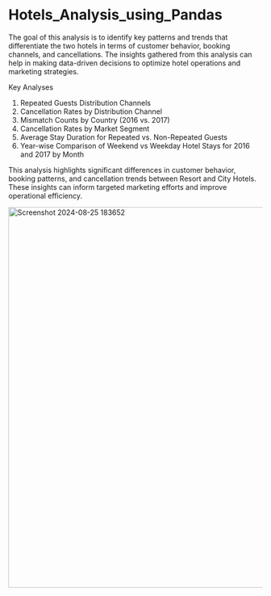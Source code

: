 # Hotels_Analysis_using_Pandas
The goal of this analysis is to identify key patterns and trends that differentiate the two hotels in terms of customer behavior, booking channels, and cancellations. The insights gathered from this analysis can help in making data-driven decisions to optimize hotel operations and marketing strategies.

Key Analyses
1. Repeated Guests Distribution Channels
2. Cancellation Rates by Distribution Channel
3. Mismatch Counts by Country (2016 vs. 2017)
4. Cancellation Rates by Market Segment
5. Average Stay Duration for Repeated vs. Non-Repeated Guests
6. Year-wise Comparison of Weekend vs Weekday Hotel Stays for 2016 and 2017 by Month

This analysis highlights significant differences in customer behavior, booking patterns, and cancellation trends between Resort and City Hotels. These insights can inform targeted marketing efforts and improve operational efficiency.

<img width="754" alt="Screenshot 2024-08-25 183652" src="https://github.com/user-attachments/assets/e32f06f3-e884-4577-b0cf-6ccafae2fc5c">

